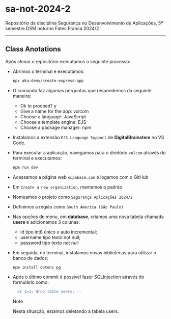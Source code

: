 # sa-not-2024-2
Repositório da disciplina Segurança no Desenvolvimento de Aplicações, 5º semestre DSM noturno Fatec Franca 2024/2


***

## Class Anotations

Após clonar o repositório executamos o seguinte processo:

- Abrimos o terminal e executamos:
    ```bash 
    npx aka-demy/create-express-app
    ```

- O comando faz algumas perguntas que respondemos da seguinte maneira:
    - Ok to proceed? y
    - Give a name for the app: vulcom
    - Choose a language: JavaScript
    - Choose a template engine: EJS
    - Choose a package manager: npm

- Instalamos a extensão `EJS Language Support` de **DigitalBrainstem** no VS Code.

- Para executar a aplicação, navegamos para o diretório `vulcom` através do terminal e executamos:

    ```bash
    npm run dev
    ```

- Acessamos a página web `supabase.com` e logamos com o GitHub

- Em ``Create a new organization``, mantemos o padrão

- Nomeamos o projeto como ``Segurança Aplicações 2024/2``

- Definimos a região como ``South America (São Paulo)``

- Nas opções de menu, em **database**, criamos uma nova tabela chamada **users** e adicionamos 3 colunas:
    - id tipo int8 único e auto incremental;
    - username tipo texto not null;
    - password tipo texto not null

- Em seguida, no terminal, instalamos novas bibliotecas para utilizar o banco de dados:

    ```bash
    npm install dotenv pg

    ```

- Após o último commit é possivel fazer SQLInjection através do formulário como:

    ```sql
    ' or 1=1; drop table users; --
    ```
    > [!NOTE]
    > Nesta situação, estamos deletando a tabela users.